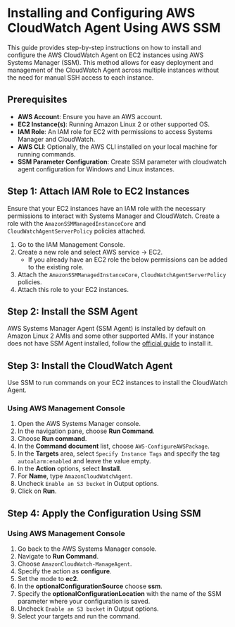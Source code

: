 # Installing and Configuring AWS CloudWatch Agent Using AWS SSM

This guide provides step-by-step instructions on how to install and configure the AWS CloudWatch Agent on EC2 instances using AWS Systems Manager (SSM). This method allows for easy deployment and management of the CloudWatch Agent across multiple instances without the need for manual SSH access to each instance.

## Prerequisites

- **AWS Account**: Ensure you have an AWS account.
- **EC2 Instance(s)**: Running Amazon Linux 2 or other supported OS.
- **IAM Role**: An IAM role for EC2 with permissions to access Systems Manager and CloudWatch.
- **AWS CLI**: Optionally, the AWS CLI installed on your local machine for running commands.
- **SSM Parameter Configuration**: Create SSM parameter with cloudwatch agent configuration for Windows and Linux instances.

## Step 1: Attach IAM Role to EC2 Instances

Ensure that your EC2 instances have an IAM role with the necessary permissions to interact with Systems Manager and CloudWatch. Create a role with the `AmazonSSMManagedInstanceCore` and `CloudWatchAgentServerPolicy` policies attached.

1. Go to the IAM Management Console.
2. Create a new role and select AWS service -> EC2.
     - If you already have an EC2 role the below permissions can be added to the existing role.
3. Attach the `AmazonSSMManagedInstanceCore`, `CloudWatchAgentServerPolicy` policies.
4. Attach this role to your EC2 instances.

## Step 2: Install the SSM Agent

AWS Systems Manager Agent (SSM Agent) is installed by default on Amazon Linux 2 AMIs and some other supported AMIs. If your instance does not have SSM Agent installed, follow the [official guide](https://docs.aws.amazon.com/systems-manager/latest/userguide/ssm-agent.html) to install it.

## Step 3: Install the CloudWatch Agent

Use SSM to run commands on your EC2 instances to install the CloudWatch Agent.

### Using AWS Management Console

1. Open the AWS Systems Manager console.
2. In the navigation pane, choose **Run Command**.
3. Choose **Run command**.
4. In the **Command document** list, choose `AWS-ConfigureAWSPackage`.
5. In the **Targets** area, select `Specify Instance Tags` and specify the tag `autoalarm:enabled` and leave the value empty.
6. In the **Action** options, select **Install**.
7. For **Name**, type `AmazonCloudWatchAgent`.
8. Uncheck `Enable an S3 bucket` in Output options.
9. Click on **Run**.

## Step 4: Apply the Configuration Using SSM

### Using AWS Management Console

1. Go back to the AWS Systems Manager console.
2. Navigate to **Run Command**.
3. Choose `AmazonCloudWatch-ManageAgent`.
4. Specify the action as **configure**.
5. Set the mode to **ec2**.
6. In the **optionalConfigurationSource** choose **ssm**.
7. Specify the **optionalConfigurationLocation** with the name of the SSM parameter where your configuration is saved.
8. Uncheck `Enable an S3 bucket` in Output options.
9. Select your targets and run the command.
